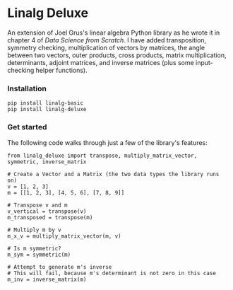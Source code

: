 # Linalg Deluxe
An extension of Joel Grus's linear algebra Python library as he wrote it in chapter 4 of *Data Science from Scratch*. I have added transposition, symmetry checking, multiplication of vectors by matrices, the angle between two vectors, outer products, cross products, matrix multiplication, determinants, adjoint matrices, and inverse matrices (plus some input-checking helper functions).

### Installation
```
pip install linalg-basic
pip install linalg-deluxe
```

### Get started
The following code walks through just a few of the library's features:
```
from linalg_deluxe import transpose, multiply_matrix_vector, symmetric, inverse_matrix

# Create a Vector and a Matrix (the two data types the library runs on)
v = [1, 2, 3]
m = [[1, 2, 3], [4, 5, 6], [7, 8, 9]]

# Transpose v and m
v_vertical = transpose(v)
m_transposed = transpose(m)

# Multiply m by v
m_x_v = multiply_matrix_vector(m, v)

# Is m symmetric?
m_sym = symmetric(m)

# Attempt to generate m's inverse
# This will fail, because m's determinant is not zero in this case
m_inv = inverse_matrix(m)
```
